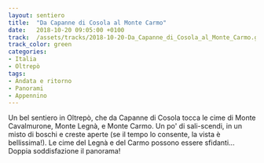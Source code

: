 ```yaml
---
layout: sentiero
title:  "Da Capanne di Cosola al Monte Carmo"
date:   2018-10-20 09:05:00 +0100
track:  /assets/tracks/2018-10-20-Da_Capanne_di_Cosola_al_Monte_Carmo.gpx
track_color: green
categories:
- Italia
- Oltrepò
tags:
- Andata e ritorno
- Panorami
- Appennino
---
```


Un bel sentiero in Oltrepò, che da Capanne di Cosola tocca le cime di Monte Cavalmurone, Monte Legnà, e Monte Carmo. Un po' di sali-scendi, in un misto di boschi e creste aperte (se il tempo lo consente, la vista è bellissima!). 
Le cime del Legnà e del Carmo possono essere sfidanti... Doppia soddisfazione il panorama!